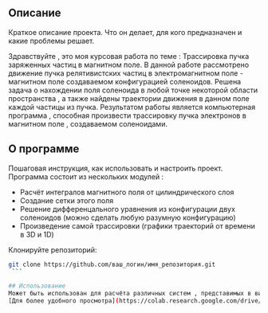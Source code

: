 ## Описание
Краткое описание проекта. Что он делает, для кого предназначен и какие проблемы решает.

Здравствуйте , это моя курсовая работа по теме : Трассировка пучка заряженных частиц в магнитном поле.
В данной работе рассмотрено движение пучка релятивистских частиц в электромагнитном поле - магнитном поле
создаваемом конфигурацией соленоидов. Решена задача о нахождении поля  соленоида в любой точке некоторой 
области пространства , а также найдены  траектории движения в данном поле каждой частицы из пучка. Результатом 
работы является компьютерная программа , способная произвести трассировку пучка электронов в магнитном поле , 
создаваемом соленоидами. 

## О программе
Пошаговая инструкция, как использовать и настроить проект.
Программа состоит из нескольких модулей :
- Расчёт интегралов магнитного поля от цилиндрического слоя
- Создание сетки этого поля
- Решение дифференцального уравнения из конфигурации двух соленоидов (можно сделать любую разумную конфигурацию)
- Произведение самой трассировки (графики траекторий от времени в 3D и 1D)

Клонируйте репозиторий:
   ```bash
   git clone https://github.com/ваш_логин/имя_репозитория.git
    ```

## Использование
Может быть использован для расчёта различных систем , представимых в виде совокупности цилиндрических слоёв
[Для более удобного просмотра](https://colab.research.google.com/drive/1GFlegtTJbYN7CpBvHyhXd0M9yh2RhYku?usp=sharing)


